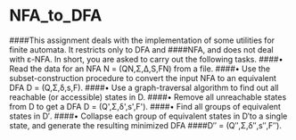 # NFA_to_DFA
####This assignment deals with the implementation of some utilities for finite automata. It restricts only to DFA and
####NFA, and does not deal with ε-NFA. In short, you are asked to carry out the following tasks.
####• Read the data for an NFA N = (QN,Σ,∆,S,FN) from a file.
####• Use the subset-construction procedure to convert the input NFA to an equivalent DFA D = (Q,Σ,δ,s,F).
####• Use a graph-traversal algorithm to find out all reachable (or accessible) states in D.
####• Remove all unreachable states from D to get a DFA D = (Q',Σ,δ',s',F').
####• Find all groups of equivalent states in D′.
####• Collapse each group of equivalent states in D′to a single state, and generate the resulting minimized DFA 
####D′′ = (Q′′,Σ,δ′′,s′′,F′′).

